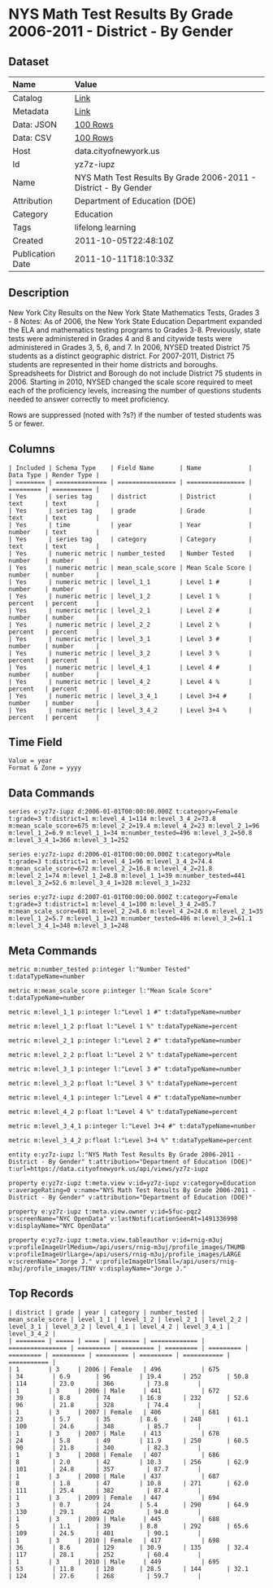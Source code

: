 # NYS Math Test Results By Grade 2006-2011 - District - By Gender

## Dataset

| Name | Value |
| :--- | :---- |
| Catalog | [Link](https://catalog.data.gov/dataset/nys-math-test-results-by-grade-2006-2011-district-by-gender-d3a53) |
| Metadata | [Link](https://data.cityofnewyork.us/api/views/yz7z-iupz) |
| Data: JSON | [100 Rows](https://data.cityofnewyork.us/api/views/yz7z-iupz/rows.json?max_rows=100) |
| Data: CSV | [100 Rows](https://data.cityofnewyork.us/api/views/yz7z-iupz/rows.csv?max_rows=100) |
| Host | data.cityofnewyork.us |
| Id | yz7z-iupz |
| Name | NYS Math Test Results By Grade 2006-2011 - District - By Gender |
| Attribution | Department of Education (DOE) |
| Category | Education |
| Tags | lifelong learning |
| Created | 2011-10-05T22:48:10Z |
| Publication Date | 2011-10-11T18:10:33Z |

## Description

New York City Results on the New York State Mathematics Tests, Grades 3 - 8
Notes:
As of 2006, the New York State Education Department expanded the ELA and mathematics testing programs to Grades 3-8. Previously, state tests were administered in Grades 4 and 8 and citywide tests were administered in Grades 3, 5, 6, and 7.
In 2006, NYSED treated District 75 students as a distinct geographic district. For 2007-2011, District 75 students are represented in their home districts and boroughs. Spreadsheets for District and Borough do not include District 75 students in 2006.
Starting in 2010, NYSED changed the scale score required to meet each of the proficiency levels, increasing the number of questions students needed to answer correctly to meet proficiency.

Rows are suppressed (noted with ?s?) if the number of tested students was 5 or fewer.

## Columns

```ls
| Included | Schema Type    | Field Name       | Name             | Data Type | Render Type |
| ======== | ============== | ================ | ================ | ========= | =========== |
| Yes      | series tag     | district         | District         | text      | text        |
| Yes      | series tag     | grade            | Grade            | text      | text        |
| Yes      | time           | year             | Year             | number    | text        |
| Yes      | series tag     | category         | Category         | text      | text        |
| Yes      | numeric metric | number_tested    | Number Tested    | number    | number      |
| Yes      | numeric metric | mean_scale_score | Mean Scale Score | number    | number      |
| Yes      | numeric metric | level_1_1        | Level 1 #        | number    | number      |
| Yes      | numeric metric | level_1_2        | Level 1 %        | percent   | percent     |
| Yes      | numeric metric | level_2_1        | Level 2 #        | number    | number      |
| Yes      | numeric metric | level_2_2        | Level 2 %        | percent   | percent     |
| Yes      | numeric metric | level_3_1        | Level 3 #        | number    | number      |
| Yes      | numeric metric | level_3_2        | Level 3 %        | percent   | percent     |
| Yes      | numeric metric | level_4_1        | Level 4 #        | number    | number      |
| Yes      | numeric metric | level_4_2        | Level 4 %        | percent   | percent     |
| Yes      | numeric metric | level_3_4_1      | Level 3+4 #      | number    | number      |
| Yes      | numeric metric | level_3_4_2      | Level 3+4 %      | percent   | percent     |
```

## Time Field

```ls
Value = year
Format & Zone = yyyy
```

## Data Commands

```ls
series e:yz7z-iupz d:2006-01-01T00:00:00.000Z t:category=Female t:grade=3 t:district=1 m:level_4_1=114 m:level_3_4_2=73.8 m:mean_scale_score=675 m:level_2_2=19.4 m:level_4_2=23 m:level_2_1=96 m:level_1_2=6.9 m:level_1_1=34 m:number_tested=496 m:level_3_2=50.8 m:level_3_4_1=366 m:level_3_1=252

series e:yz7z-iupz d:2006-01-01T00:00:00.000Z t:category=Male t:grade=3 t:district=1 m:level_4_1=96 m:level_3_4_2=74.4 m:mean_scale_score=672 m:level_2_2=16.8 m:level_4_2=21.8 m:level_2_1=74 m:level_1_2=8.8 m:level_1_1=39 m:number_tested=441 m:level_3_2=52.6 m:level_3_4_1=328 m:level_3_1=232

series e:yz7z-iupz d:2007-01-01T00:00:00.000Z t:category=Female t:grade=3 t:district=1 m:level_4_1=100 m:level_3_4_2=85.7 m:mean_scale_score=681 m:level_2_2=8.6 m:level_4_2=24.6 m:level_2_1=35 m:level_1_2=5.7 m:level_1_1=23 m:number_tested=406 m:level_3_2=61.1 m:level_3_4_1=348 m:level_3_1=248
```

## Meta Commands

```ls
metric m:number_tested p:integer l:"Number Tested" t:dataTypeName=number

metric m:mean_scale_score p:integer l:"Mean Scale Score" t:dataTypeName=number

metric m:level_1_1 p:integer l:"Level 1 #" t:dataTypeName=number

metric m:level_1_2 p:float l:"Level 1 %" t:dataTypeName=percent

metric m:level_2_1 p:integer l:"Level 2 #" t:dataTypeName=number

metric m:level_2_2 p:float l:"Level 2 %" t:dataTypeName=percent

metric m:level_3_1 p:integer l:"Level 3 #" t:dataTypeName=number

metric m:level_3_2 p:float l:"Level 3 %" t:dataTypeName=percent

metric m:level_4_1 p:integer l:"Level 4 #" t:dataTypeName=number

metric m:level_4_2 p:float l:"Level 4 %" t:dataTypeName=percent

metric m:level_3_4_1 p:integer l:"Level 3+4 #" t:dataTypeName=number

metric m:level_3_4_2 p:float l:"Level 3+4 %" t:dataTypeName=percent

entity e:yz7z-iupz l:"NYS Math Test Results By Grade 2006-2011 - District - By Gender" t:attribution="Department of Education (DOE)" t:url=https://data.cityofnewyork.us/api/views/yz7z-iupz

property e:yz7z-iupz t:meta.view v:id=yz7z-iupz v:category=Education v:averageRating=0 v:name="NYS Math Test Results By Grade 2006-2011 - District - By Gender" v:attribution="Department of Education (DOE)"

property e:yz7z-iupz t:meta.view.owner v:id=5fuc-pqz2 v:screenName="NYC OpenData" v:lastNotificationSeenAt=1491336998 v:displayName="NYC OpenData"

property e:yz7z-iupz t:meta.view.tableauthor v:id=rnig-m3uj v:profileImageUrlMedium=/api/users/rnig-m3uj/profile_images/THUMB v:profileImageUrlLarge=/api/users/rnig-m3uj/profile_images/LARGE v:screenName="Jorge J." v:profileImageUrlSmall=/api/users/rnig-m3uj/profile_images/TINY v:displayName="Jorge J."
```

## Top Records

```ls
| district | grade | year | category | number_tested | mean_scale_score | level_1_1 | level_1_2 | level_2_1 | level_2_2 | level_3_1 | level_3_2 | level_4_1 | level_4_2 | level_3_4_1 | level_3_4_2 | 
| ======== | ===== | ==== | ======== | ============= | ================ | ========= | ========= | ========= | ========= | ========= | ========= | ========= | ========= | =========== | =========== | 
| 1        | 3     | 2006 | Female   | 496           | 675              | 34        | 6.9       | 96        | 19.4      | 252       | 50.8      | 114       | 23.0      | 366         | 73.8        | 
| 1        | 3     | 2006 | Male     | 441           | 672              | 39        | 8.8       | 74        | 16.8      | 232       | 52.6      | 96        | 21.8      | 328         | 74.4        | 
| 1        | 3     | 2007 | Female   | 406           | 681              | 23        | 5.7       | 35        | 8.6       | 248       | 61.1      | 100       | 24.6      | 348         | 85.7        | 
| 1        | 3     | 2007 | Male     | 413           | 678              | 24        | 5.8       | 49        | 11.9      | 250       | 60.5      | 90        | 21.8      | 340         | 82.3        | 
| 1        | 3     | 2008 | Female   | 407           | 686              | 8         | 2.0       | 42        | 10.3      | 256       | 62.9      | 101       | 24.8      | 357         | 87.7        | 
| 1        | 3     | 2008 | Male     | 437           | 687              | 8         | 1.8       | 47        | 10.8      | 271       | 62.0      | 111       | 25.4      | 382         | 87.4        | 
| 1        | 3     | 2009 | Female   | 447           | 694              | 3         | 0.7       | 24        | 5.4       | 290       | 64.9      | 130       | 29.1      | 420         | 94.0        | 
| 1        | 3     | 2009 | Male     | 445           | 688              | 5         | 1.1       | 39        | 8.8       | 292       | 65.6      | 109       | 24.5      | 401         | 90.1        | 
| 1        | 3     | 2010 | Female   | 417           | 698              | 36        | 8.6       | 129       | 30.9      | 135       | 32.4      | 117       | 28.1      | 252         | 60.4        | 
| 1        | 3     | 2010 | Male     | 449           | 695              | 53        | 11.8      | 128       | 28.5      | 144       | 32.1      | 124       | 27.6      | 268         | 59.7        | 
```